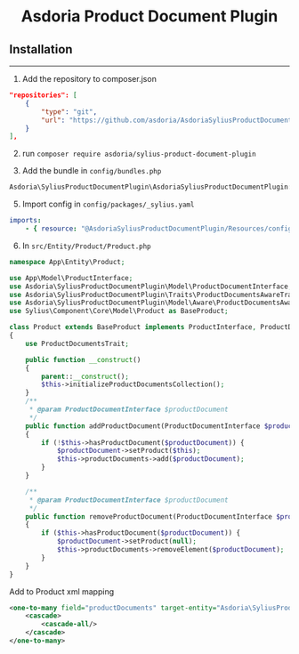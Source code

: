<p align="center">
</p>



<h1 align="center">Asdoria Product Document Plugin</h1>






## Installation

---
1. Add the repository to composer.json

```JSON
"repositories": [
    {
        "type": "git",
        "url": "https://github.com/asdoria/AsdoriaSyliusProductDocumentPlugin.git"
    }
],
```
2. run `composer require asdoria/sylius-product-document-plugin`


3. Add the bundle in `config/bundles.php`

```PHP
Asdoria\SyliusProductDocumentPlugin\AsdoriaSyliusProductDocumentPlugin::class => ['all' => true],
```


5. Import config in `config/packages/_sylius.yaml`
```yaml
imports:
    - { resource: "@AsdoriaSyliusProductDocumentPlugin/Resources/config/app/config.yaml" }
```
6. In `src/Entity/Product/Product.php`

```PHP
namespace App\Entity\Product;

use App\Model\ProductInterface;
use Asdoria\SyliusProductDocumentPlugin\Model\ProductDocumentInterface;
use Asdoria\SyliusProductDocumentPlugin\Traits\ProductDocumentsAwareTrait;
use Asdoria\SyliusProductDocumentPlugin\Model\Aware\ProductDocumentsAwareInterface;
use Sylius\Component\Core\Model\Product as BaseProduct;

class Product extends BaseProduct implements ProductInterface, ProductDocumentsAwareInterface
{
    use ProductDocumentsTrait;

    public function __construct()
    {
        parent::__construct();
        $this->initializeProductDocumentsCollection();
    }
    /**
     * @param ProductDocumentInterface $productDocument
     */
    public function addProductDocument(ProductDocumentInterface $productDocument): void
    {
        if (!$this->hasProductDocument($productDocument)) {
            $productDocument->setProduct($this);
            $this->productDocuments->add($productDocument);
        }
    }

    /**
     * @param ProductDocumentInterface $productDocument
     */
    public function removeProductDocument(ProductDocumentInterface $productDocument): void
    {
        if ($this->hasProductDocument($productDocument)) {
            $productDocument->setProduct(null);
            $this->productDocuments->removeElement($productDocument);
        }
    }
}
```
Add to Product xml mapping
```XML
<one-to-many field="productDocuments" target-entity="Asdoria\SyliusProductDocumentPlugin\Model\ProductDocumentInterface" mapped-by="product" orphan-removal="true">
    <cascade>
        <cascade-all/>
    </cascade>
</one-to-many>
```



